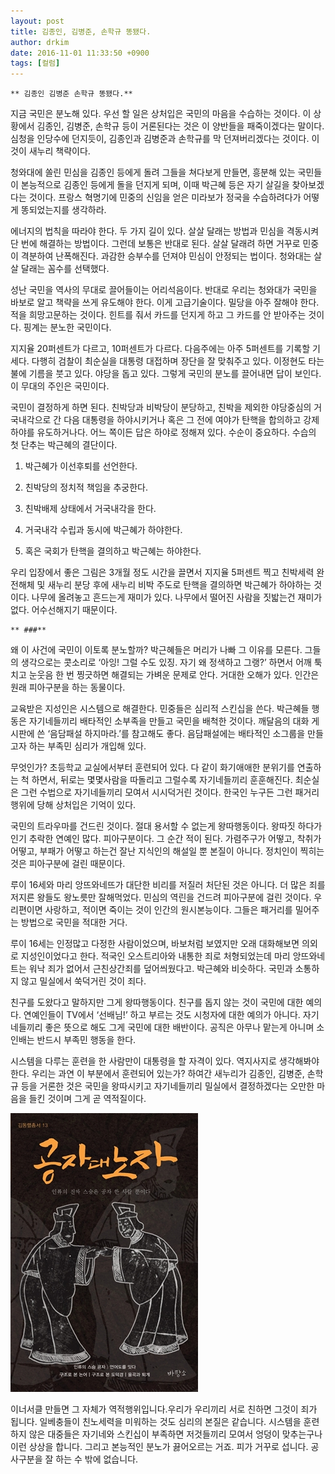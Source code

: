 ```yaml
---
layout: post
title: 김종인, 김병준, 손학규 똥됐다.
author: drkim
date: 2016-11-01 11:33:50 +0900
tags: [컬럼]
---
```

 


    ** 김종인 김병준 손학규 똥됐다.** 

  


지금 국민은 분노해 있다. 우선 할 일은 상처입은 국민의 마음을 수습하는 것이다. 이 상황에서 김종인, 김병준, 손학규 등이 거론된다는 것은 이 양반들을 패죽이겠다는 말이다. 심청을 인당수에 던지듯이, 김종인과 김병준과 손학규를 막 던져버리겠다는 것이다. 이것이 새누리 책략이다. 

  


청와대에 쏠린 민심을 김종인 등에게 돌려 그들을 쳐다보게 만들면, 흥분해 있는 국민들이 본능적으로 김종인 등에게 돌을 던지게 되며, 이때 박근혜 등은 자기 살길을 찾아보겠다는 것이다. 프랑스 혁명기에 민중의 신임을 얻은 미라보가 정국을 수습하려다가 어떻게 똥되었는지를 생각하라. 

  


에너지의 법칙을 따라야 한다. 두 가지 길이 있다. 살살 달래는 방법과 민심을 격동시켜 단 번에 해결하는 방법이다. 그런데 보통은 반대로 된다. 살살 달래려 하면 거꾸로 민중이 격분하여 난폭해진다. 과감한 승부수를 던져야 민심이 안정되는 법이다. 청와대는 살살 달래는 꼼수를 선택했다. 

  


성난 국민을 역사의 무대로 끌어들이는 어리석음이다. 반대로 우리는 청와대가 국민을 바보로 알고 책략을 쓰게 유도해야 한다. 이게 고급기술이다. 밀당을 아주 잘해야 한다. 적을 희망고문하는 것이다. 힌트를 줘서 카드를 던지게 하고 그 카드를 안 받아주는 것이다. 핑계는 분노한 국민이다. 

  


지지율 20퍼센트가 다르고, 10퍼센트가 다르다. 다음주에는 아주 5퍼센트를 기록할 기세다. 다행히 검찰이 최순실을 대통령 대접하며 장단을 잘 맞춰주고 있다. 이정현도 타는 불에 기름을 붓고 있다. 야당을 돕고 있다. 그렇게 국민의 분노를 끌어내면 답이 보인다. 이 무대의 주인은 국민이다. 

  


국민이 결정하게 하면 된다. 친박당과 비박당이 분당하고, 친박을 제외한 야당중심의 거국내각으로 간 다음 대통령을 하야시키거나 혹은 그 전에 여야가 탄핵을 합의하고 강제하야를 유도하거나다. 어느 쪽이든 답은 하야로 정해져 있다. 수순이 중요하다. 수습의 첫 단추는 박근혜의 결단이다. 

  


1) 박근혜가 이선후퇴를 선언한다.  
      
2) 친박당의 정치적 책임을 추궁한다.   
      
3) 친박배제 상태에서 거국내각을 한다.  
      
4) 거국내각 수립과 동시에 박근혜가 하야한다.   
      
5) 혹은 국회가 탄핵을 결의하고 박근혜는 하야한다. 

  


우리 입장에서 좋은 그림은 3개월 정도 시간을 끌면서 지지율 5퍼센트 찍고 친박세력 완전해체 및 새누리 분당 후에 새누리 비박 주도로 탄핵을 결의하면 박근혜가 하야하는 것이다. 나무에 올려놓고 흔드는게 재미가 있다. 나무에서 떨어진 사람을 짓밟는건 재미가 없다. 어수선해지기 때문이다. 

  


 
    
    ** ###** 

  


왜 이 사건에 국민이 이토록 분노할까? 박근혜들은 머리가 나빠 그 이유를 모른다. 그들의 생각으로는 콧소리로 ‘아잉! 그럴 수도 있징. 자기 왜 정색하고 그랭?’ 하면서 어깨 툭 치고 눈웃음 한 번 찡긋하면 해결되는 가벼운 문제로 안다. 거대한 오해가 있다. 인간은 원래 피아구분을 하는 동물이다. 

  


교육받은 지성인은 시스템으로 해결한다. 민중들은 심리적 스킨십을 쓴다. 박근혜들 행동은 자기네들끼리 배타적인 소부족을 만들고 국민을 배척한 것이다. 깨달음의 대화 게시판에 쓴 ‘음담패설 하지마라.’를 참고해도 좋다. 음담패설에는 배타적인 소그룹을 만들고자 하는 부족민 심리가 개입해 있다. 

  


무엇인가? 초등학교 교실에서부터 훈련되어 있다. 다 같이 화기애애한 분위기를 연출하는 척 하면서, 뒤로는 몇몇사람을 따돌리고 그럴수록 자기네들끼리 훈훈해진다. 최순실은 그런 수법으로 자기네들끼리 모여서 시시덕거린 것이다. 한국인 누구든 그런 패거리 행위에 당해 상처입은 기억이 있다. 

  


국민의 트라우마를 건드린 것이다. 절대 용서할 수 없는게 왕따행동이다. 왕따짓 하다가 인기 추락한 연예인 많다. 피아구분이다. 그 순간 적이 된다. 가렴주구가 어떻고, 착취가 어떻고, 부패가 어떻고 하는건 잘난 지식인의 해설일 뿐 본질이 아니다. 정치인이 찍히는 것은 피아구분에 걸린 때문이다. 

  


루이 16세와 마리 앙뜨와네뜨가 대단한 비리를 저질러 처단된 것은 아니다. 더 많은 죄를 저지른 왕들도 왕노릇만 잘해먹었다. 민심의 역린을 건드려 피아구분에 걸린 것이다. 우리편이면 사랑하고, 적이면 죽이는 것이 인간의 원시본능이다. 그들은 패거리를 밀어주는 방법으로 국민을 적대한 거다. 

  


루이 16세는 인정많고 다정한 사람이었으며, 바보처럼 보였지만 오래 대화해보면 의외로 지성인이었다고 한다. 적국인 오스트리아와 내통한 죄로 처형되었는데 마리 앙뜨와네트는 워낙 죄가 없어서 근친상간죄를 덮어씌웠다고. 박근혜와 비슷하다. 국민과 소통하지 않고 밀실에서 쑥덕거린 것이 죄다. 

  


친구를 도왔다고 말하지만 그게 왕따행동이다. 친구를 돕지 않는 것이 국민에 대한 예의다. 연예인들이 TV에서 ‘선배님!’ 하고 부르는 것도 시청자에 대한 예의가 아니다. 자기네들끼리 좋은 뜻으로 해도 그게 국민에 대한 배반이다. 공직은 아무나 맡는게 아니며 소인배는 반드시 부족민 행동을 한다. 

  


시스템을 다루는 훈련을 한 사람만이 대통령을 할 자격이 있다. 역지사지로 생각해봐야 한다. 우리는 과연 이 부분에서 훈련되어 있는가? 하여간 새누리가 김종인, 김병준, 손학규 등을 거론한 것은 국민을 왕따시키고 자기네들끼리 밀실에서 결정하겠다는 오만한 마음을 들킨 것이며 그게 곧 역적질이다.

  


  



 ![](/files/attach/images/199/587/771/555.jpg) 

  


이너서클 만들면 그 자체가 역적행위입니다.우리가 우리끼리 서로 친하면 그것이 죄가 됩니다. 일베충들이 친노세력을 미워하는 것도 심리의 본질은 같습니다. 시스템을 훈련하지 않은 대중들은 자기네와 스킨십이 부족하면 저것들끼리 모여서 엉덩이 맞추는구나 이런 상상을 합니다. 그리고 본능적인 분노가 끓어오르는 거죠. 피가 거꾸로 섭니다. 공사구분을 잘 하는 수 밖에 없습니다.